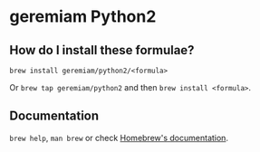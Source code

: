 # geremiam Python2

## How do I install these formulae?

`brew install geremiam/python2/<formula>`

Or `brew tap geremiam/python2` and then `brew install <formula>`.

## Documentation

`brew help`, `man brew` or check [Homebrew's documentation](https://docs.brew.sh).
